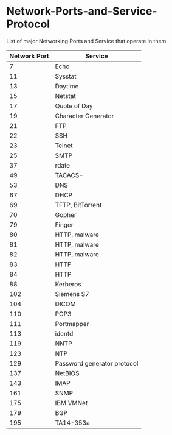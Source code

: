 # Network-Ports-and-Service-Protocol
List of major Networking Ports and Service that operate in them

| Network Port       | Service                                            |
| -----------------  |    ---------------------------------------         |
| 7                  |    Echo                                            |
| 11                 |    Sysstat                                         |
| 13                 |    Daytime                                         |  
| 15                 |    Netstat                                         |  
| 17                 |    Quote of Day                                    |  
| 19                 |    Character Generator                             |  
| 21                 |    FTP                                             | 
| 22                 |    SSH                                             | 
| 23                 |    Telnet                                      
| 25                 |    SMTP                     
| 37                 |    rdate
| 49                 |    TACACS+
| 53                 |    DNS
| 67                 |    DHCP
| 69                 |    TFTP, BitTorrent
| 70                 |    Gopher
| 79                 |    Finger
| 80                 |    HTTP, malware
| 81                 |    HTTP, malware
| 82                 |    HTTP, malware
| 83                 |    HTTP
| 84                 |    HTTP
| 88                 |    Kerberos
| 102                |    Siemens S7
| 104                |    DICOM  
| 110                |    POP3
| 111                |    Portmapper   
| 113                |    identd
| 119                |    NNTP 
| 123                |    NTP
| 129                |    Password generator protocol
| 137                |    NetBIOS
| 143                |    IMAP 
| 161                |    SNMP
| 175                |    IBM VMNet
| 179                |    BGP
| 195                |    TA14-353a  

